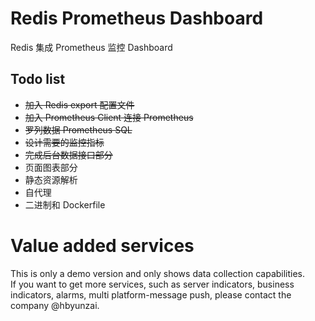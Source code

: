 <!--
 * @Author: ferried
 * @Email: harlancui@outlook.com
 * @Date: 2020-11-18 09:44:22
 * @LastEditTime: 2020-12-01 10:34:56
 * @LastEditors: ferried
 * @Description: Basic description
 * @FilePath: /redis-prometheus-dashboard/README.md
 * @LICENSE: Apache-2.0
-->

# Redis Prometheus Dashboard

Redis 集成 Prometheus 监控 Dashboard

## Todo list

- ~~加入 Redis export 配置文件~~
- ~~加入 Prometheus Client 连接 Prometheus~~
- ~~罗列数据 Prometheus SQL~~
- ~~设计需要的监控指标~~
- ~~完成后台数据接口部分~~
- 页面图表部分
- 静态资源解析
- 自代理
- 二进制和 Dockerfile

# Value added services

This is only a demo version and only shows data collection capabilities.  
If you want to get more services, such as server indicators, business indicators, alarms, multi platform-message push, please contact the company @hbyunzai.  
